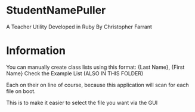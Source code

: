 # StudentNamePuller
A Teacher Utility Developed in Ruby
By Christopher Farrant

# Information
You can manually create class lists using this format:
{Last Name}, {First Name}
Check the Example List (ALSO IN THIS FOLDER)

Each on their on line of course, 
because this application will scan for each file on boot.

This is to make it easier to select the file you want via the GUI
